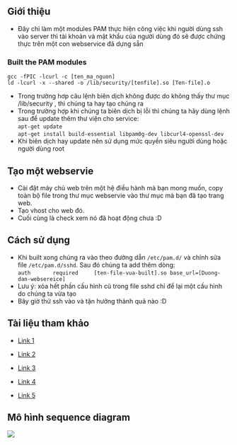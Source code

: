 ## Giới thiệu ##

- Đây chỉ làm một modules PAM thực hiện công việc khi người dùng ssh vào server thì tài khoản và mật khẩu của người dùng đó sẽ được chứng thực trên một con webservice đã dựng sẵn

### Built the PAM modules </br>

`gcc -fPIC -lcurl -c [ten_ma_nguon]`</br>
`ld -lcurl -x --shared -o /lib/security/[tenfile].so [Ten-file].o`</br>
- Trong trường hơp câu lệnh biên dịch không được do không thấy thư mục /lib/security , thì chúng ta hay tạo chúng ra
- Trong trường hợp khi chúng ta biên dịch bị lỗi thì chúng ta hãy dùng lệnh sau để update thêm thư viện cho service:</br>
`apt-get update`</br>
`apt-get install build-essential libpam0g-dev libcurl4-openssl-dev`</br>
- Khi biên dịch hay update nên sử dụng mức quyền siêu người dùng hoặc người dùng root
## Tạo một webservie
- Cài đặt máy chủ web trên một hệ điều hành mà bạn mong muốn, copy toàn bộ file trong thư mục webservie vào thư mục mà bạn đã tạo trang web.
- Tạo vhost cho web đó.
- Cuối cùng là check xem nó đã hoạt động chưa :D
## Cách sử dụng 
- Khi built xong chúng ra vào theo đường dẫn `/etc/pam.d/` và chỉnh sửa file `/etc/pam.d/sshd`. Sau đó chúng ta add thêm dòng:</br>
`auth       required     [ten-file-vua-built].so base_url=[Duong-dan-websereice]`</br>
- Lưu ý: xóa hết phần cấu hình cũ trong file sshd chỉ để lại một cấu hình do chúng ta vừa tạo
- Bây giờ thử ssh vào và tận hưởng thành quả nào :D
## Tài liệu tham khảo
- [Link 1](http://www.linux-pam.org/Linux-PAM-html/sag-overview.html)

- [Link 2](http://www.linux-pam.org/Linux-PAM-html/Linux-PAM_MWG.html)

- [Link 3](http://www.rkeene.org/projects/info/wiki/222)

- [Link 4](http://ben.akrin.com/?p=1068)

- [Link 5](https://github.com/beatgammit/simple-pam)
## Mô hình sequence diagram
<img src="https://drive.google.com/open?id=0B0cBCSMAtfSAOXJfVlJCRVNveU0">
